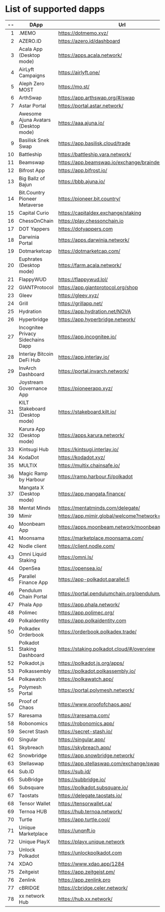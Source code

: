 
# List of supported dapps
| --  |                 DApp                 |                         Url                         |         Tags          |
| --: | ------------------------------------ | --------------------------------------------------- | --------------------- |
|   1 | .MEMO                                | https://dotmemo.xyz/                                | art                   |
|   2 | AZERO.ID                             | https://azero.id/dashboard                          | utilities             |
|   3 | Acala App (Desktop mode)             | https://apps.acala.network/                         | staking               |
|   4 | AirLyft Campaigns                    | https://airlyft.one/                                | social                |
|   5 | Aleph Zero MOST                      | https://mo.st/                                      | bridge,dex            |
|   6 | ArthSwap                             | https://app.arthswap.org/#/swap                     | dex,evm               |
|   7 | Astar Portal                         | https://portal.astar.network/                       | staking               |
|   8 | Awesome Ajuna Avatars (Desktop mode) | https://aaa.ajuna.io/                               | art,gaming            |
|   9 | Basilisk Snek Swap                   | https://app.basilisk.cloud/trade                    | bridge,dex            |
|  10 | Battleship                           | https://battleship.vara.network/                    | gaming                |
|  11 | Beamswap                             | https://app.beamswap.io/exchange/braindex           | dex,evm               |
|  12 | Bifrost App                          | https://app.bifrost.io/                             | staking               |
|  13 | Big Ballz of Bajun                   | https://bbb.ajuna.io/                               | art,gaming            |
|  14 | Bit.Country Pioneer Metaverse        | https://pioneer.bit.country/                        | art,staking,gaming    |
|  15 | Capital Curio                        | https://capitaldex.exchange/staking                 | staking               |
|  16 | ChessOnChain                         | https://play.chessonchain.io                        | gaming                |
|  17 | DOT Yappers                          | https://dotyappers.com                              | social                |
|  18 | Darwinia Portal                      | https://apps.darwinia.network/                      | utilities             |
|  19 | Dotmarketcap                         | https://dotmarketcap.com/                           | social                |
|  20 | Euphrates (Desktop mode)             | https://farm.acala.network/                         | staking               |
|  21 | FlappyWUD                            | https://flappywud.lol/                              | gaming                |
|  22 | GIANTProtocol                        | https://app.giantprotocol.org/shop                  | utilities             |
|  23 | Gleev                                | https://gleev.xyz/                                  | social                |
|  24 | Grill                                | https://grillapp.net/                               | social                |
|  25 | Hydration                            | https://app.hydration.net/NOVA                      | bridge,dex,staking    |
|  26 | Hyperbridge                          | https://app.hyperbridge.network/                    | bridge                |
|  27 | Incognitee Privacy Sidechains Dapp   | https://app.incognitee.io/                          | utilities             |
|  28 | Interlay Bitcoin DeFi Hub            | https://app.interlay.io/                            | bridge,staking        |
|  29 | InvArch Dashboard                    | https://portal.invarch.network/                     | staking               |
|  30 | Joystream Governance App             | https://pioneerapp.xyz/                             | governance            |
|  31 | KILT Stakeboard (Desktop mode)       | https://stakeboard.kilt.io/                         | staking               |
|  32 | Karura App (Desktop mode)            | https://apps.karura.network/                        | staking               |
|  33 | Kintsugi Hub                         | https://kintsugi.interlay.io/                       | bridge,staking        |
|  34 | KodaDot                              | https://kodadot.xyz/                                | art                   |
|  35 | MULTIX                               | https://multix.chainsafe.io/                        | utilities             |
|  36 | Magic Ramp by Harbour                | https://ramp.harbour.fi/polkadot                    | utilities             |
|  37 | Mangata X (Desktop mode)             | https://app.mangata.finance/                        | staking               |
|  38 | Mentat Minds                         | https://mentatminds.com/delegate/                   | staking               |
|  39 | Mimir                                | https://app.mimir.global/welcome?network=polkadot   | utilities             |
|  40 | Moonbeam App                         | https://apps.moonbeam.network/moonbeam              | staking,utilities,evm |
|  41 | Moonsama                             | https://marketplace.moonsama.com/                   | art,evm               |
|  42 | Nodle client                         | https://client.nodle.com/                           | utilities             |
|  43 | Omni Liquid Staking                  | https://omni.ls/                                    | staking,evm           |
|  44 | OpenSea                              | https://opensea.io/                                 | art,evm               |
|  45 | Parallel Finance App                 | https://app-polkadot.parallel.fi                    | utilities             |
|  46 | Pendulum Chain Portal                | https://portal.pendulumchain.org/pendulum/dashboard | utilities,staking     |
|  47 | Phala App                            | https://app.phala.network/                          | staking               |
|  48 | Polimec                              | https://app.polimec.org/                            | utilities             |
|  49 | PolkaIdentity                        | https://app.polkaidentity.com                       | social,utilities      |
|  50 | Polkadex Orderbook                   | https://orderbook.polkadex.trade/                   | dex,utilities         |
|  51 | Polkadot Staking Dashboard           | https://staking.polkadot.cloud/#/overview           | staking,utilities     |
|  52 | Polkadot.js                          | https://polkadot.js.org/apps/                       | utilities             |
|  53 | Polkassembly                         | https://polkadot.polkassembly.io/                   | governance            |
|  54 | Polkawatch                           | https://polkawatch.app/                             | utilities             |
|  55 | Polymesh Portal                      | https://portal.polymesh.network/                    | utilities,staking     |
|  56 | Proof of Chaos                       | https://www.proofofchaos.app/                       | art,governance        |
|  57 | Raresama                             | https://raresama.com/                               | art,evm               |
|  58 | Robonomics                           | https://robonomics.app/                             | utilities             |
|  59 | Secret Stash                         | https://secret-stash.io/                            | art                   |
|  60 | Singular                             | https://singular.app/                               | art                   |
|  61 | Skybreach                            | https://skybreach.app/                              | evm,gaming            |
|  62 | Snowbridge                           | https://app.snowbridge.network/                     | bridge                |
|  63 | Stellaswap                           | https://app.stellaswap.com/exchange/swap            | bridge,dex,evm        |
|  64 | Sub.ID                               | https://sub.id/                                     | utilities             |
|  65 | SubBridge                            | https://subbridge.io/                               | bridge,evm            |
|  66 | Subsquare                            | https://polkadot.subsquare.io/                      | governance            |
|  67 | Taostats                             | https://delegate.taostats.io/                       | staking               |
|  68 | Tensor Wallet                        | https://tensorwallet.ca/                            | utilities,staking     |
|  69 | Ternoa HUB                           | https://hub.ternoa.network/                         | staking               |
|  70 | Turtle                               | https://app.turtle.cool/                            | bridge                |
|  71 | Unique Marketplace                   | https://unqnft.io                                   | gaming,art            |
|  72 | Unique PlayX                         | https://playx.unique.network                        | gaming                |
|  73 | Unlock Polkadot                      | https://unlockpolkadot.com                          | social                |
|  74 | XDAO                                 | https://www.xdao.app/1284                           | bridge,dex,evm        |
|  75 | Zeitgeist                            | https://app.zeitgeist.pm/                           | utilities             |
|  76 | Zenlink                              | https://app.zenlink.pro                             | dex                   |
|  77 | cBRIDGE                              | https://cbridge.celer.network/                      | dex,evm               |
|  78 | xx network Hub                       | https://hub.xx.network/                             | utilities             |
